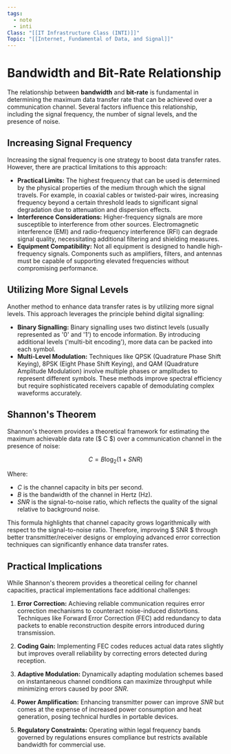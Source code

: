 ```yaml
---
tags:
  - note
  - inti
Class: "[[IT Infrastructure Class (INTI)]]"
Topic: "[[Internet, Fundamental of Data, and Signal]]"
---
```


# Bandwidth and Bit-Rate Relationship

The relationship between **bandwidth** and **bit-rate** is fundamental in determining the maximum data transfer rate that can be achieved over a communication channel. Several factors influence this relationship, including the signal frequency, the number of signal levels, and the presence of noise.

## Increasing Signal Frequency

Increasing the signal frequency is one strategy to boost data transfer rates. However, there are practical limitations to this approach:

- **Practical Limits:** The highest frequency that can be used is determined by the physical properties of the medium through which the signal travels. For example, in coaxial cables or twisted-pair wires, increasing frequency beyond a certain threshold leads to significant signal degradation due to attenuation and dispersion effects.
- **Interference Considerations:** Higher-frequency signals are more susceptible to interference from other sources. Electromagnetic interference (EMI) and radio-frequency interference (RFI) can degrade signal quality, necessitating additional filtering and shielding measures.
- **Equipment Compatibility:** Not all equipment is designed to handle high-frequency signals. Components such as amplifiers, filters, and antennas must be capable of supporting elevated frequencies without compromising performance.

## Utilizing More Signal Levels

Another method to enhance data transfer rates is by utilizing more signal levels. This approach leverages the principle behind digital signalling:

- **Binary Signalling:** Binary signalling uses two distinct levels (usually represented as '0' and '1') to encode information. By introducing additional levels ('multi-bit encoding'), more data can be packed into each symbol.
- **Multi-Level Modulation:** Techniques like QPSK (Quadrature Phase Shift Keying), 8PSK (Eight Phase Shift Keying), and QAM (Quadrature Amplitude Modulation) involve multiple phases or amplitudes to represent different symbols. These methods improve spectral efficiency but require sophisticated receivers capable of demodulating complex waveforms accurately.

## Shannon's Theorem

Shannon's theorem provides a theoretical framework for estimating the maximum achievable data rate ($ C $) over a communication channel in the presence of noise:

$$ C = B \log_{2}(1 + SNR) $$

Where:
- $C$ is the channel capacity in bits per second.
- $B$ is the bandwidth of the channel in Hertz (Hz).
- $SNR$ is the signal-to-noise ratio, which reflects the quality of the signal relative to background noise.

This formula highlights that channel capacity grows logarithmically with respect to the signal-to-noise ratio. Therefore, improving $ SNR $ through better transmitter/receiver designs or employing advanced error correction techniques can significantly enhance data transfer rates.

## Practical Implications

While Shannon's theorem provides a theoretical ceiling for channel capacities, practical implementations face additional challenges:

1. **Error Correction:** Achieving reliable communication requires error correction mechanisms to counteract noise-induced distortions. Techniques like Forward Error Correction (FEC) add redundancy to data packets to enable reconstruction despite errors introduced during transmission.
   
2. **Coding Gain:** Implementing FEC codes reduces actual data rates slightly but improves overall reliability by correcting errors detected during reception.

3. **Adaptive Modulation:** Dynamically adapting modulation schemes based on instantaneous channel conditions can maximize throughput while minimizing errors caused by poor $SNR$.

4. **Power Amplification:** Enhancing transmitter power can improve $SNR$ but comes at the expense of increased power consumption and heat generation, posing technical hurdles in portable devices.

5. **Regulatory Constraints:** Operating within legal frequency bands governed by regulations ensures compliance but restricts available bandwidth for commercial use.
